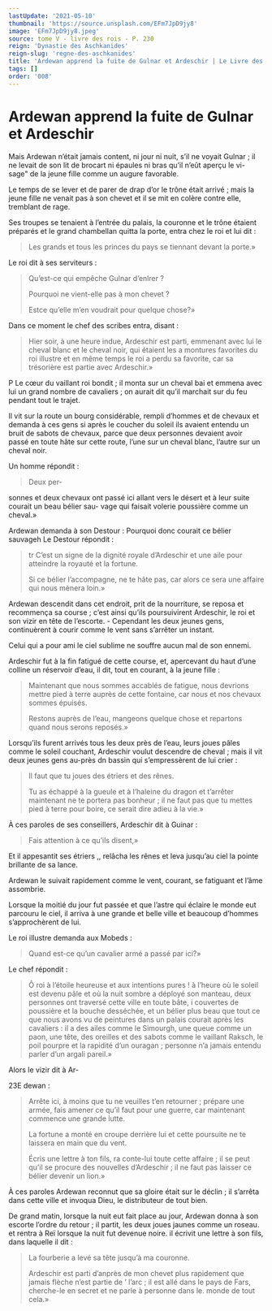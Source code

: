 ```yaml
---
lastUpdate: '2021-05-10'
thumbnail: 'https://source.unsplash.com/EFm7JpD9jy8'
image: 'EFm7JpD9jy8.jpeg'
source: tome V - livre des rois - P. 230
reign: 'Dynastie des Aschkanides'
reign-slug: 'regne-des-aschkanides'
title: 'Ardewan apprend la fuite de Gulnar et Ardeschir | Le Livre des Rois | Shâhnâmeh'
tags: []
order: '008'
---
```


# Ardewan apprend la fuite de Gulnar et Ardeschir

Mais Ardewan n’était jamais content, ni jour ni nuit, s’il ne voyait Gulnar ; il ne levait de son lit de brocart ni épaules ni bras qu’il n’eût aperçu le vi- sage" de la jeune fille comme un augure favorable.

Le temps de se lever et de parer de drap d’or le trône était arrivé ; mais la jeune fille ne venait pas à son chevet et il se mit en colère contre elle, tremblant de rage.

Ses troupes se tenaient à l’entrée du palais, la couronne et le trône étaient préparés et le grand chambellan quitta la porte, entra chez le roi et lui dit :

> Les grands et tous les princes du pays se tiennant devant la porte.»

Le roi dit à ses serviteurs :

> Qu’est-ce qui empêche Gulnar d’enlrer ?
>
> Pourquoi ne vient-elle pas à mon chevet ?
>
> Estce qu’elle m’en voudrait pour quelque chose?»

Dans ce moment le chef des scribes entra, disant :

> Hier soir, à une heure indue, Ardeschir est parti, emmenant avec lui le cheval blanc et le cheval noir, qui étaient les a montures favorites du roi illustre et en même temps le roi a perdu sa favorite, car sa trésorière est partie avec Ardeschir.»

P Le cœur du vaillant roi bondit ; il monta sur un cheval bai et emmena avec lui un grand nombre de cavaliers ; on aurait dit qu’il marchait sur du feu pendant tout le trajet.

Il vit sur la route un bourg considérable, rempli d’hommes et de chevaux et demanda à ces gens si après le coucher du soleil ils avaient entendu un bruit de sabots de chevaux, parce que deux personnes devaient avoir passé en toute hâte sur cette route, l’une sur un cheval blanc, l’autre sur un cheval noir.

Un homme répondit :

> Deux per-
>
> 
sonnes et deux chevaux ont passé ici allant vers le désert et à leur suite courait un beau bélier sau-
vage qui faisait volerie poussière comme un cheval.»

Ardewan demanda à son Destour : Pourquoi donc courait ce bélier sauvageh Le Destour répondit :

> tr C’est un signe de la dignité royale d’Ardeschir et une aile pour atteindre la royauté et la fortune.
>
> Si ce bélier l’accompagne, ne te hâte pas, car alors ce sera une affaire qui nous mènera loin.»

Ardewan descendit dans cet endroit, prit de la nourriture, se reposa et recommença sa course ; c’est ainsi qu’ils poursuivirent Ardeschir, le roi et son vizir en tête de l’escorte. -
Cependant les deux jeunes gens, continuèrent à courir comme le vent sans s’arrêter un instant.

Celui qui a pour ami le ciel sublime ne souffre aucun mal de son ennemi.

Ardeschir fut à la fin fatigué de cette course, et, apercevant du haut d’une colline un réservoir d’eau, il dit, tout en courant, à la jeune fille :

> Maintenant que nous sommes accablés de fatigue, nous devrions mettre pied à terre auprès de cette fontaine, car nous et nos chevaux sommes épuisés.
>
> Restons auprès de l’eau, mangeons quelque chose et repartons quand nous serons reposés.»

Lorsqu’ils furent arrivés tous les deux près de l’eau, leurs joues pâles comme le soleil couchant, Ardeschir voulut descendre de cheval ; mais il vit deux jeunes gens au-près dn bassin qui s’empressèrent de lui crier :

> Il faut que tu joues des étriers et des rênes.
>
> Tu as échappé à la gueule et à l’haleine du dragon et t’arrêter maintenant ne te portera pas bonheur ; il ne faut pas que tu mettes pied à terre pour boire, ce serait dire adieu à la vie.»

À ces paroles de ses conseillers, Ardeschir dit à Guinar :

> Fais attention à ce qu’ils disent,»

Et il appesantit ses étriers ,, relâcha les rênes et leva jusqu’au ciel la pointe brillante de sa lance.

Ardewan le suivait rapidement comme le vent, courant, se fatiguant et l’âme assombrie.

Lorsque la moitié du jour fut passée et que l’astre qui éclaire le monde eut parcouru le ciel, il arriva à une grande et belle ville et beaucoup d’hommes s’approchèrent de lui.

Le roi illustre demanda aux Mobeds :

> Quand est-ce qu’un cavalier armé a passé par ici?»

Le chef répondit :

> Ô roi à l’étoile heureuse et aux intentions pures ! à l’heure où le soleil est devenu pâle et où la nuit sombre a déployé son manteau, deux personnes ont traversé cette ville en toute bâte, i couvertes de poussière et la bouche desséchée, et un bélier plus beau que tout ce que nous avons vu de peintures dans un palais courait après les cavaliers : il a des ailes comme le Simourgh, une queue comme un paon, une tête, des oreilles et des sabots comme le vaillant Raksch, le poil pourpre et la rapidité d’un ouragan ; personne n’a jamais entendu parler d’un argali pareil.»

Alors le vizir dit à Ar-

23E dewan :

> Arrête ici, à moins que tu ne veuilles t’en retourner ; prépare une armée, fais amener ce qu’il faut pour une guerre, car maintenant commence une grande lutte.
>
> La fortune a monté en croupe derrière lui et cette poursuite ne te laissera en main que du vent.
>
> Écris une lettre à ton fils, ra conte-lui toute cette affaire ; il se peut qu’il se procure des nouvelles d’Ardeschir ; il ne faut pas laisser ce bélier devenir un lion.»

À ces paroles Ardewan reconnut que sa gloire était sur le déclin ; il s’arrêta dans cette ville et invoqua Dieu, le distributeur de tout bien.

De grand matin, lorsque la nuit eut fait place au jour, Ardewan donna à son escorte l’ordre du retour ; il partit, les deux joues jaunes comme un roseau. et rentra à Reï lorsque la nuit fut devenue noire. il écrivit une lettre à son fils, dans laquelle il dit :

> La fourberie a levé sa tête jusqu’à ma couronne.
>
> Ardeschir est parti d’anprès de mon chevet plus rapidement que jamais flèche n’est partie de ’ l’arc ; il est allé dans le pays de Fars, cherche-le en secret et ne parle à personne dans le. monde de tout cela.»
